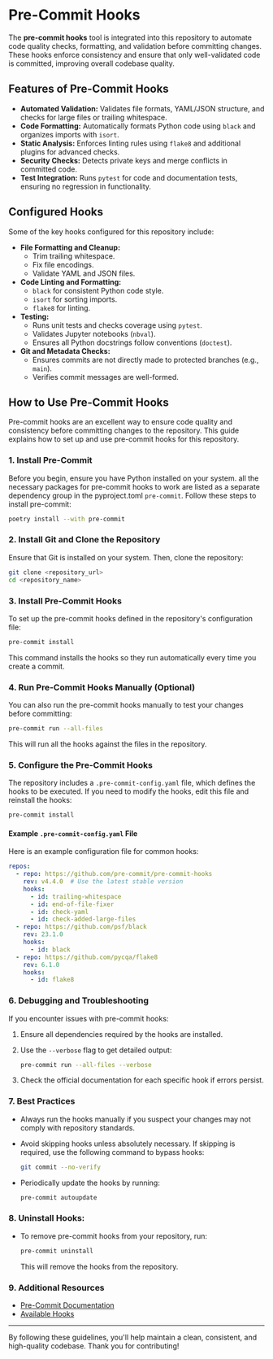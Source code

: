 # Pre-Commit Hooks

The **pre-commit hooks** tool is integrated into this repository to automate code quality checks, formatting, and validation before committing changes. These hooks enforce consistency and ensure that only well-validated code is committed, improving overall codebase quality.

## **Features of Pre-Commit Hooks**
- **Automated Validation:** Validates file formats, YAML/JSON structure, and checks for large files or trailing whitespace.
- **Code Formatting:** Automatically formats Python code using `black` and organizes imports with `isort`.
- **Static Analysis:** Enforces linting rules using `flake8` and additional plugins for advanced checks.
- **Security Checks:** Detects private keys and merge conflicts in committed code.
- **Test Integration:** Runs `pytest` for code and documentation tests, ensuring no regression in functionality.

## **Configured Hooks**
Some of the key hooks configured for this repository include:
- **File Formatting and Cleanup:**
    - Trim trailing whitespace.
    - Fix file encodings.
    - Validate YAML and JSON files.
- **Code Linting and Formatting:**
    - `black` for consistent Python code style.
    - `isort` for sorting imports.
    - `flake8` for linting.
- **Testing:**
    - Runs unit tests and checks coverage using `pytest`.
    - Validates Jupyter notebooks (`nbval`).
    - Ensures all Python docstrings follow conventions (`doctest`).
- **Git and Metadata Checks:**
    - Ensures commits are not directly made to protected branches (e.g., `main`).
    - Verifies commit messages are well-formed.

## How to Use Pre-Commit Hooks

Pre-commit hooks are an excellent way to ensure code quality and consistency before committing changes to the repository.
This guide explains how to set up and use pre-commit hooks for this repository.

### 1. Install Pre-Commit
Before you begin, ensure you have Python installed on your system. all the necessary packages for pre-commit hooks to
work are listed as a separate dependency group in the pyproject.toml `pre-commit`. Follow these
steps to install pre-commit:

```bash
poetry install --with pre-commit
```

### 2. Install Git and Clone the Repository
Ensure that Git is installed on your system. Then, clone the repository:

```bash
git clone <repository_url>
cd <repository_name>
```

### 3. Install Pre-Commit Hooks
To set up the pre-commit hooks defined in the repository's configuration file:

```bash
pre-commit install
```

This command installs the hooks so they run automatically every time you create a commit.

### 4. Run Pre-Commit Hooks Manually (Optional)
You can also run the pre-commit hooks manually to test your changes before committing:

```bash
pre-commit run --all-files
```

This will run all the hooks against the files in the repository.

### 5. Configure the Pre-Commit Hooks
The repository includes a `.pre-commit-config.yaml` file, which defines the hooks to be executed. If you need to modify the hooks, edit this file and reinstall the hooks:

```bash
pre-commit install
```

#### Example `.pre-commit-config.yaml` File
Here is an example configuration file for common hooks:

```yaml
repos:
  - repo: https://github.com/pre-commit/pre-commit-hooks
    rev: v4.4.0  # Use the latest stable version
    hooks:
      - id: trailing-whitespace
      - id: end-of-file-fixer
      - id: check-yaml
      - id: check-added-large-files
  - repo: https://github.com/psf/black
    rev: 23.1.0
    hooks:
      - id: black
  - repo: https://github.com/pycqa/flake8
    rev: 6.1.0
    hooks:
      - id: flake8
```

### 6. Debugging and Troubleshooting
If you encounter issues with pre-commit hooks:

1. Ensure all dependencies required by the hooks are installed.
2. Use the `--verbose` flag to get detailed output:

   ```bash
   pre-commit run --all-files --verbose
   ```
3. Check the official documentation for each specific hook if errors persist.

### 7. Best Practices
- Always run the hooks manually if you suspect your changes may not comply with repository standards.
- Avoid skipping hooks unless absolutely necessary. If skipping is required, use the following command to bypass hooks:

  ```bash
  git commit --no-verify
  ```

- Periodically update the hooks by running:

  ```bash
  pre-commit autoupdate
  ```

### 8. Uninstall Hooks:
- To remove pre-commit hooks from your repository, run:

   ```bash
   pre-commit uninstall
   ```
   This will remove the hooks from the repository.

### 9. Additional Resources
- [Pre-Commit Documentation](https://pre-commit.com/)
- [Available Hooks](https://pre-commit.com/hooks.html)

---
By following these guidelines, you'll help maintain a clean, consistent, and high-quality codebase. Thank you for contributing!
